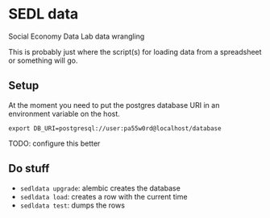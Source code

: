 # SEDL data

Social Economy Data Lab data wrangling

This is probably just where the script(s) for loading data from a spreadsheet or something will go.

## Setup

At the moment you need to put the postgres database URI in an environment variable on the host.

```
export DB_URI=postgresql://user:pa55w0rd@localhost/database
```

TODO: configure this better

## Do stuff

* `sedldata upgrade`: alembic creates the database
* `sedldata load`: creates a row with the current time
* `sedldata test`: dumps the rows